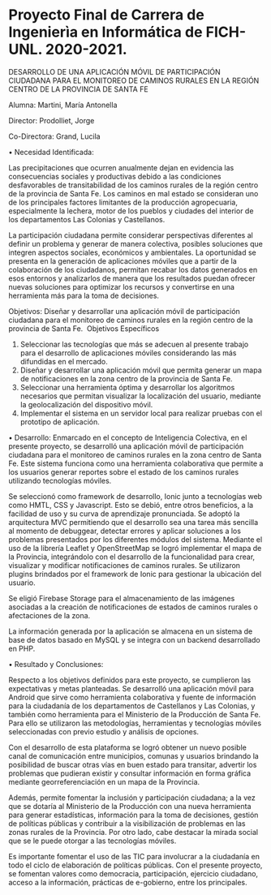 # Proyecto Final de Carrera de Ingenierìa en Informática de FICH-UNL. 2020-2021.
DESARROLLO DE UNA APLICACIÓN MÓVIL DE PARTICIPACIÓN CIUDADANA PARA EL MONITOREO DE CAMINOS RURALES EN LA REGIÓN CENTRO DE LA PROVINCIA DE SANTA FE

Alumna: Martini, María Antonella

Director: Prodolliet, Jorge

Co-Directora: Grand, Lucila


• Necesidad Identificada:

Las precipitaciones que ocurren anualmente dejan en evidencia las consecuencias sociales y productivas debido a las condiciones desfavorables de transitabilidad de los caminos rurales de la región centro de la provincia de Santa Fe. Los caminos en mal estado se consideran uno de los principales factores limitantes de la producción agropecuaria, especialmente la lechera, motor de los pueblos y ciudades del interior de los departamentos Las Colonias y Castellanos.

La participación ciudadana permite considerar perspectivas diferentes al definir un problema y generar de manera colectiva, posibles soluciones que integren aspectos sociales, económicos y ambientales. La oportunidad se presenta en la generación de aplicaciones móviles que a partir de la colaboración de los ciudadanos, permitan recabar los datos generados en esos entornos y analizarlos de manera que los resultados puedan ofrecer nuevas soluciones para optimizar los recursos y convertirse en una herramienta más para la toma de decisiones.

Objetivos:
Diseñar y desarrollar una aplicación móvil de participación ciudadana para el monitoreo de caminos rurales en la región centro de la provincia de Santa Fe. 
Objetivos Específicos
  1. Seleccionar las tecnologías que más se adecuen al presente trabajo para el desarrollo de aplicaciones móviles considerando las más difundidas en el mercado.
  2. Diseñar y desarrollar una aplicación móvil que permita generar un mapa de notificaciones en la zona centro de la provincia de Santa Fe.
  3. Seleccionar una herramienta óptima y desarrollar los algoritmos necesarios que permitan visualizar la localización del usuario, mediante la geolocalización del dispositivo móvil.
  4. Implementar el sistema en un servidor local para realizar pruebas con el prototipo de aplicación.


• Desarrollo:
Enmarcado en el concepto de Inteligencia Colectiva, en el presente proyecto, se desarrolló una aplicación móvil de participación ciudadana para el monitoreo de caminos rurales en la zona centro de Santa Fe. Este sistema funciona como una herramienta colaborativa que permite a los usuarios generar reportes sobre el estado de los caminos rurales utilizando tecnologías móviles. 

Se seleccionó como framework de desarrollo, Ionic junto a tecnologías web como HMTL, CSS y Javascript. Esto se debió, entre otros beneficios, a la facilidad de uso y su curva de aprendizaje pronunciada. Se adoptó la arquitectura MVC permitiendo que el desarrollo sea una tarea más sencilla al momento de debuggear,  detectar errores y aplicar soluciones a los problemas presentados por los diferentes módulos del sistema. Mediante el uso de la librería Leaflet y OpenStreetMap se logró implementar  el mapa de la Provincia, integrándolo con el desarrollo de la funcionalidad para crear, visualizar y modificar notificaciones de caminos rurales. Se utilizaron plugins brindados por el framework de Ionic para gestionar la ubicación del usuario. 

Se eligió Firebase Storage para el almacenamiento de las imágenes asociadas a la creación de notificaciones de estados de caminos rurales o afectaciones de la zona. 

La información generada por la aplicación se almacena en un sistema de base de datos basado en MySQL y se integra con un backend desarrollado en PHP.

• Resultado y Conclusiones:

Respecto a los  objetivos definidos para este proyecto, se cumplieron las expectativas y metas planteadas. Se desarrolló una aplicación móvil para Android que sirve como herramienta colaborativa y fuente de información para la ciudadanía de los departamentos de Castellanos y Las Colonias, y también como herramienta para el Ministerio de la Producción de Santa Fe. Para ello se utilizaron las metodologías, herramientas y tecnologías móviles seleccionadas con previo estudio y análisis de opciones.

Con el desarrollo de esta plataforma se logró obtener un nuevo posible canal de comunicación entre municipios, comunas y usuarios brindando la posibilidad de buscar otras vías en buen estado para transitar, advertir los problemas que pudieran existir y consultar información en forma gráfica mediante georreferenciación en un mapa de la Provincia.

Además, permite fomentar la inclusión y participación ciudadana; a la vez que se dotaría al Ministerio de la Producción con una nueva herramienta para generar estadísticas, información para la toma de decisiones, gestión de políticas públicas y contribuir a la visibilización de problemas en las zonas rurales de la Provincia. Por otro lado, cabe destacar la mirada social que se le puede otorgar a las tecnologías móviles. 

Es importante fomentar el uso de las TIC para involucrar a la ciudadanía en todo el ciclo de elaboración de políticas públicas. Con el presente proyecto, se fomentan valores como democracia, participación, ejercicio ciudadano, acceso a la información, prácticas de e-gobierno, entre los principales. 

